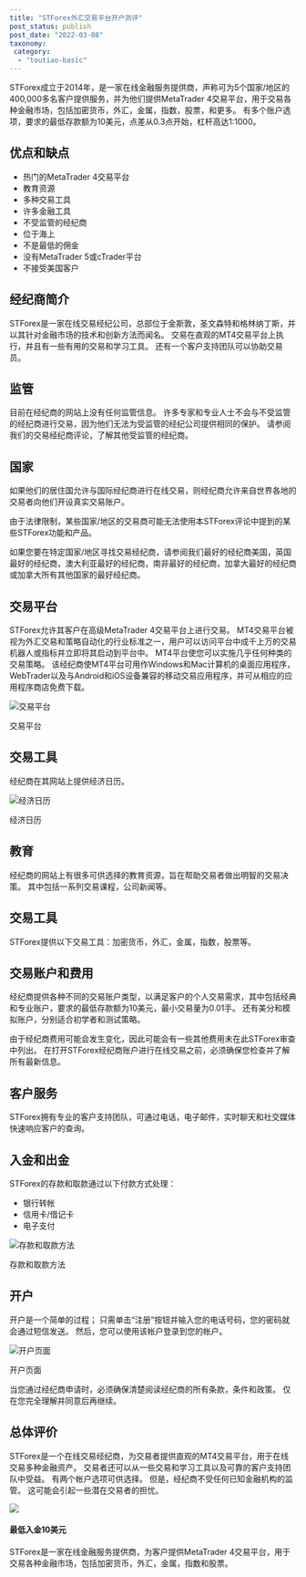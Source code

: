 ```yaml
---
title: "STForex外汇交易平台开户测评"
post_status: publish
post_date: "2022-03-08"
taxonomy:
 category: 
  - "toutiao-basic"
---
```


STForex成立于2014年，是一家在线金融服务提供商，声称可为5个国家/地区的400,000多名客户提供服务，并为他们提供MetaTrader 4交易平台，用于交易各种金融市场，包括加密货币，外汇，金属，指数，股票，和更多。 有多个账户选项，要求的最低存款额为10美元，点差从0.3点开始，杠杆高达1:1000。

## 优点和缺点
- 热门的MetaTrader 4交易平台
- 教育资源
- 多种交易工具
- 许多金融工具
- 不受监管的经纪商
- 位于海上
- 不是最低的佣金
- 没有MetaTrader 5或cTrader平台
- 不接受美国客户


## 经纪商简介

STForex是一家在线交易经纪公司，总部位于金斯敦，圣文森特和格林纳丁斯，并以其针对金融市场的技术和创新方法而闻名。 交易在直观的MT4交易平台上执行，并且有一些有用的交易和学习工具。 还有一个客户支持团队可以协助交易员。

## 监管

目前在经纪商的网站上没有任何监管信息。 许多专家和专业人士不会与不受监管的经纪商进行交易，因为他们无法为受监管的经纪公司提供相同的保护。 请参阅我们的交易经纪商评论，了解其他受监管的经纪商。

## 国家

如果他们的居住国允许与国际经纪商进行在线交易，则经纪商允许来自世界各地的交易者向他们开设真实交易账户。

由于法律限制，某些国家/地区的交易商可能无法使用本STForex评论中提到的某些STForex功能和产品。

如果您要在特定国家/地区寻找交易经纪商，请参阅我们最好的经纪商美国，英国最好的经纪商，澳大利亚最好的经纪商，南非最好的经纪商，加拿大最好的经纪商或加拿大所有其他国家的最好经纪商。

## 交易平台

STForex允许其客户在高级MetaTrader 4交易平台上进行交易。 MT4交易平台被视为外汇交易和策略自动化的行业标准之一，用户可以访问平台中成千上万的交易机器人或指标并立即将其启动到平台中。 MT4平台使您可以实施几乎任何种类的交易策略。 该经纪商使MT4平台可用作Windows和Mac计算机的桌面应用程序，WebTrader以及与Android和iOS设备兼容的移动交易应用程序，并可从相应的应用程序商店免费下载。

![交易平台](https://cdn.fendou.la/funstoutiao/2020/12/STForex-Review-Trading-Platform-1024x757.jpg "交易平台")

交易平台

## 交易工具

经纪商在其网站上提供经济日历。

![经济日历](https://cdn.fendou.la/funstoutiao/2020/12/STForex-Review-Economic-Calendar.png "经济日历")

经济日历

## 教育

经纪商的网站上有很多可供选择的教育资源，旨在帮助交易者做出明智的交易决策。 其中包括一系列交易课程，公司新闻等。

## 交易工具

STForex提供以下交易工具：加密货币，外汇，金属，指数，股票等。

## 交易账户和费用

经纪商提供各种不同的交易账户类型，以满足客户的个人交易需求，其中包括经典和专业账户，要求的最低存款额为10美元，最小交易量为0.01手。 还有美分和模拟账户，分别适合初学者和测试策略。

由于经纪商费用可能会发生变化，因此可能会有一些其他费用未在此STForex审查中列出。 在打开STForex经纪商账户进行在线交易之前，必须确保您检查并了解所有最新信息。

## 客户服务

STForex拥有专业的客户支持团队，可通过电话，电子邮件，实时聊天和社交媒体快速响应客户的查询。

## 入金和出金

STForex的存款和取款通过以下付款方式处理：
- 银行转帐
- 信用卡/借记卡
- 电子支付

![存款和取款方法](https://cdn.fendou.la/funstoutiao/2020/12/STForex-Review-Deposit-and-Withdrawal-Methods--1024x187.jpg "存款和取款方法")

存款和取款方法

## 开户

开户是一个简单的过程； 只需单击“注册”按钮并输入您的电话号码，您的密码就会通过短信发送。 然后，您可以使用该帐户登录到您的帐户。

![开户页面](https://cdn.fendou.la/funstoutiao/2020/12/Copy-STForex-Review-Account-Opening-Page.jpg "开户页面")

开户页面

当您通过经纪商申请时，必须确保清楚阅读经纪商的所有条款，条件和政策。 仅在您完全理解并同意后再继续。

## 总体评价

STForex是一个在线交易经纪商，为交易者提供直观的MT4交易平台，用于在线交易多种金融资产。 交易者还可以从一些交易和学习工具以及可靠的客户支持团队中受益。 有两个帐户选项可供选择。 但是，经纪商不受任何已知金融机构的监管。 这可能会引起一些潜在交易者的担忧。

![](https://cdn.fendou.la/funstoutiao/2020/12/STForex-Logo.png)

#### 最低入金10美元

STForex是一家在线金融服务提供商，为客户提供MetaTrader 4交易平台，用于交易各种金融市场，包括加密货币，外汇，金属，指数和股票。
